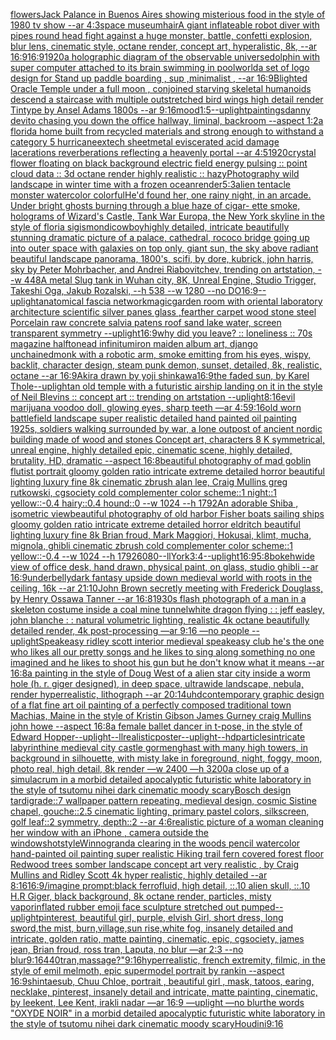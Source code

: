 [flowers](https://www.ebank.nz/aiartgenerator?category=flowers)[Jack Palance in Buenos Aires showing misterious food in the style of 1980 tv show --ar 4:3](https://www.ebank.nz/aiartgenerator?category=Jack%2520Palance%2520in%2520Buenos%2520Aires%2520showing%2520misterious%2520food%2520in%2520the%2520style%2520of%25201980%2520tv%2520show%2520--ar%25204%3A3)[space museum](https://www.ebank.nz/aiartgenerator?category=space%2520museum)[hair](https://www.ebank.nz/aiartgenerator?category=hair)[A giant inflateable robot diver with pipes round head fight against a huge monster, battle, confetti explosion, blur lens, cinematic style, octane render, concept art, hyperalistic, 8k, --ar 16:9](https://www.ebank.nz/aiartgenerator?category=A%2520giant%2520inflateable%2520robot%2520diver%2520with%2520pipes%2520round%2520head%2520fight%2520against%2520a%2520huge%2520monster%2C%2520battle%2C%2520confetti%2520explosion%2C%2520blur%2520lens%2C%2520cinematic%2520style%2C%2520octane%2520render%2C%2520concept%2520art%2C%2520hyperalistic%2C%25208k%2C%2520--ar%252016%3A9)[16:9](https://www.ebank.nz/aiartgenerator?category=16%3A9)[1920](https://www.ebank.nz/aiartgenerator?category=1920)[a holographic diagram of the observable universe](https://www.ebank.nz/aiartgenerator?category=a%2520holographic%2520diagram%2520of%2520the%2520observable%2520universe)[dolphin with super computer attached to its brain swimming in pool](https://www.ebank.nz/aiartgenerator?category=dolphin%2520with%2520super%2520computer%2520attached%2520to%2520its%2520brain%2520swimming%2520in%2520pool)[world](https://www.ebank.nz/aiartgenerator?category=world)[a set of logo design for Stand up paddle boarding , sup ,minimalist , --ar 16:9](https://www.ebank.nz/aiartgenerator?category=a%2520set%2520of%2520logo%2520design%2520for%2520Stand%2520up%2520paddle%2520boarding%2520%2C%2520sup%2520%2Cminimalist%2520%2C%2520--ar%252016%3A9)[Blighted Oracle Temple under a full moon , conjoined starving skeletal humanoids descend a staircase with multiple outstretched bird wings high detail render Tintype by Ansel Adams 1800s --ar 9:16](https://www.ebank.nz/aiartgenerator?category=Blighted%2520Oracle%2520Temple%2520under%2520a%2520full%2520moon%2520%2C%2520conjoined%2520starving%2520skeletal%2520humanoids%2520descend%2520a%2520staircase%2520with%2520multiple%2520outstretched%2520bird%2520wings%2520high%2520detail%2520render%2520Tintype%2520by%2520Ansel%2520Adams%25201800s%2520--ar%25209%3A16)[mood](https://www.ebank.nz/aiartgenerator?category=mood)[1:5](https://www.ebank.nz/aiartgenerator?category=1%3A5)[--uplight](https://www.ebank.nz/aiartgenerator?category=--uplight)[paintings](https://www.ebank.nz/aiartgenerator?category=paintings)[danny devito chasing you down the office hallway, liminal, backroom --aspect 1:2](https://www.ebank.nz/aiartgenerator?category=danny%2520devito%2520chasing%2520you%2520down%2520the%2520office%2520hallway%2C%2520liminal%2C%2520backroom%2520--aspect%25201%3A2)[a florida home built from recycled materials and strong enough to withstand a category 5 hurricane](https://www.ebank.nz/aiartgenerator?category=a%2520florida%2520home%2520built%2520from%2520recycled%2520materials%2520and%2520strong%2520enough%2520to%2520withstand%2520a%2520category%25205%2520hurricane)[extech sheetmetal eviscerated acid damage lacerations reverberations reflecting a heavenly portal --ar 4:5](https://www.ebank.nz/aiartgenerator?category=extech%2520sheetmetal%2520eviscerated%2520acid%2520damage%2520lacerations%2520reverberations%2520reflecting%2520a%2520heavenly%2520portal%2520--ar%25204%3A5)[1920](https://www.ebank.nz/aiartgenerator?category=1920)[crystal flower floating on black background electric field energy pulsing :: point cloud data :: 3d octane render highly realistic :: hazy](https://www.ebank.nz/aiartgenerator?category=crystal%2520flower%2520floating%2520on%2520black%2520background%2520electric%2520field%2520energy%2520pulsing%2520%3A%3A%2520point%2520cloud%2520data%2520%3A%3A%25203d%2520octane%2520render%2520highly%2520realistic%2520%3A%3A%2520hazy)[Photography wild landscape in winter time with a frozen ocean](https://www.ebank.nz/aiartgenerator?category=Photography%2520wild%2520landscape%2520in%2520winter%2520time%2520with%2520a%2520frozen%2520ocean)[render](https://www.ebank.nz/aiartgenerator?category=render)[5:3](https://www.ebank.nz/aiartgenerator?category=5%3A3)[alien tentacle monster watercolor colorful](https://www.ebank.nz/aiartgenerator?category=alien%2520tentacle%2520monster%2520watercolor%2520colorful)[He'd found her, one rainy night, in an arcade.   Under bright ghosts burning through a blue haze of cigar- ette smoke, holograms of Wizard's Castle, Tank War Europa, the New York skyline in the style of floria sigismondi](https://www.ebank.nz/aiartgenerator?category=He%27d%2520found%2520her%2C%2520one%2520rainy%2520night%2C%2520in%2520an%2520arcade.%2520%2520%2520Under%2520bright%2520ghosts%2520burning%2520through%2520a%2520blue%2520haze%2520of%2520cigar-%2520ette%2520smoke%2C%2520holograms%2520of%2520Wizard%27s%2520Castle%2C%2520Tank%2520War%2520Europa%2C%2520the%2520New%2520York%2520skyline%2520in%2520the%2520style%2520of%2520floria%2520sigismondi)[cowboy](https://www.ebank.nz/aiartgenerator?category=cowboy)[highly detailed, intricate beautifully stunning dramatic picture of a palace, cathedral, rococo bridge going up into outer space with galaxies on top only, giant sun, the sky above radiant beautiful landscape panorama, 1800's, scifi, by dore, kubrick, john harris, sky by Peter Mohrbacher, and Andrei Riabovitchev, trending on artstation, --w 448](https://www.ebank.nz/aiartgenerator?category=highly%2520detailed%2C%2520intricate%2520beautifully%2520stunning%2520dramatic%2520picture%2520of%2520a%2520palace%2C%2520cathedral%2C%2520rococo%2520bridge%2520going%2520up%2520into%2520outer%2520space%2520with%2520galaxies%2520on%2520top%2520only%2C%2520giant%2520sun%2C%2520the%2520sky%2520above%2520radiant%2520beautiful%2520landscape%2520panorama%2C%25201800%27s%2C%2520scifi%2C%2520by%2520dore%2C%2520kubrick%2C%2520john%2520harris%2C%2520sky%2520by%2520Peter%2520Mohrbacher%2C%2520and%2520Andrei%2520Riabovitchev%2C%2520trending%2520on%2520artstation%2C%2520--w%2520448)[A metal Slug tank in Wuhan city, 8K, Unreal Engine, Studio Trigger, Takeshi Oga, Jakub Rozalski, --h 538 --w 1280 --no DO](https://www.ebank.nz/aiartgenerator?category=A%2520metal%2520Slug%2520tank%2520in%2520Wuhan%2520city%2C%25208K%2C%2520Unreal%2520Engine%2C%2520Studio%2520Trigger%2C%2520Takeshi%2520Oga%2C%2520Jakub%2520Rozalski%2C%2520--h%2520538%2520--w%25201280%2520--no%2520DO)[16:9](https://www.ebank.nz/aiartgenerator?category=16%3A9)[--uplight](https://www.ebank.nz/aiartgenerator?category=--uplight)[anatomical fascia network](https://www.ebank.nz/aiartgenerator?category=anatomical%2520fascia%2520network)[magic](https://www.ebank.nz/aiartgenerator?category=magic)[garden room with oriental laboratory architecture scientific silver panes glass ,fearther carpet wood stone steel Porcelain raw concrete salvia patens roof sand lake water, screen transparent symmetry --uplight](https://www.ebank.nz/aiartgenerator?category=garden%2520room%2520with%2520oriental%2520laboratory%2520architecture%2520scientific%2520silver%2520panes%2520glass%2520%2Cfearther%2520carpet%2520wood%2520stone%2520steel%2520Porcelain%2520raw%2520concrete%2520salvia%2520patens%2520roof%2520sand%2520lake%2520water%2C%2520screen%2520transparent%2520symmetry%2520--uplight)[16:9](https://www.ebank.nz/aiartgenerator?category=16%3A9)[why did you leave?   ::   loneliness   ::  70s magazine halftone](https://www.ebank.nz/aiartgenerator?category=why%2520did%2520you%2520leave%3F%2520%2520%2520%3A%3A%2520%2520%2520loneliness%2520%2520%2520%3A%3A%2520%252070s%2520magazine%2520halftone)[ad infinitum](https://www.ebank.nz/aiartgenerator?category=ad%2520infinitum)[iron maiden album art, django unchained](https://www.ebank.nz/aiartgenerator?category=iron%2520maiden%2520album%2520art%2C%2520django%2520unchained)[monk with a robotic arm, smoke emitting from his eyes, wispy, backlit, character design, steam punk demon, sunset, detailed, 8k, realistic, octane --ar 16:9](https://www.ebank.nz/aiartgenerator?category=monk%2520with%2520a%2520robotic%2520arm%2C%2520smoke%2520emitting%2520from%2520his%2520eyes%2C%2520wispy%2C%2520backlit%2C%2520character%2520design%2C%2520steam%2520punk%2520demon%2C%2520sunset%2C%2520detailed%2C%25208k%2C%2520realistic%2C%2520octane%2520--ar%252016%3A9)[Akira drawn by yoji shinkawa](https://www.ebank.nz/aiartgenerator?category=Akira%2520drawn%2520by%2520yoji%2520shinkawa)[16:9](https://www.ebank.nz/aiartgenerator?category=16%3A9)[the faded sun, by Karel Thole](https://www.ebank.nz/aiartgenerator?category=the%2520faded%2520sun%2C%2520by%2520Karel%2520Thole)[--uplight](https://www.ebank.nz/aiartgenerator?category=--uplight)[an old temple with a futuristic airship landing on it in the style of Neil Blevins :: concept art :: trending on artstation --uplight](https://www.ebank.nz/aiartgenerator?category=an%2520old%2520temple%2520with%2520a%2520futuristic%2520airship%2520landing%2520on%2520it%2520in%2520the%2520style%2520of%2520Neil%2520Blevins%2520%3A%3A%2520concept%2520art%2520%3A%3A%2520trending%2520on%2520artstation%2520--uplight)[8:16](https://www.ebank.nz/aiartgenerator?category=8%3A16)[evil marijuana voodoo doll, glowing eyes, sharp teeth —ar 4:5](https://www.ebank.nz/aiartgenerator?category=evil%2520marijuana%2520voodoo%2520doll%2C%2520glowing%2520eyes%2C%2520sharp%2520teeth%2520%E2%80%94ar%25204%3A5)[9:16](https://www.ebank.nz/aiartgenerator?category=9%3A16)[old worn battlefield landscape super realistic detailed hand painted oil painting 1925s, soldiers walking surrounded by war, a lone outpost of ancient nordic building made of wood and stones Concept art, characters 8 K symmetrical, unreal engine, highly detailed  epic, cinematic scene, highly detailed,  brutality, HD, dramatic --aspect 16:8](https://www.ebank.nz/aiartgenerator?category=old%2520worn%2520battlefield%2520landscape%2520super%2520realistic%2520detailed%2520hand%2520painted%2520oil%2520painting%25201925s%2C%2520soldiers%2520walking%2520surrounded%2520by%2520war%2C%2520a%2520lone%2520outpost%2520of%2520ancient%2520nordic%2520building%2520made%2520of%2520wood%2520and%2520stones%2520Concept%2520art%2C%2520characters%25208%2520K%2520symmetrical%2C%2520unreal%2520engine%2C%2520highly%2520detailed%2520%2520epic%2C%2520cinematic%2520scene%2C%2520highly%2520detailed%2C%2520%2520brutality%2C%2520HD%2C%2520dramatic%2520--aspect%252016%3A8)[beautiful photography of mad goblin flutist  portrait gloomy golden ratio intricate extreme detailed horror beautiful lighting luxury fine 8k cinematic zbrush alan lee, Craig Mullins greg rutkowski, cgsociety cold complementer color scheme::1 night::1 yellow::-0.4 hairy::0.4 hound::0 --w 1024 --h 1792](https://www.ebank.nz/aiartgenerator?category=beautiful%2520photography%2520of%2520mad%2520goblin%2520flutist%2520%2520portrait%2520gloomy%2520golden%2520ratio%2520intricate%2520extreme%2520detailed%2520horror%2520beautiful%2520lighting%2520luxury%2520fine%25208k%2520cinematic%2520zbrush%2520alan%2520lee%2C%2520Craig%2520Mullins%2520greg%2520rutkowski%2C%2520cgsociety%2520cold%2520complementer%2520color%2520scheme%3A%3A1%2520night%3A%3A1%2520yellow%3A%3A-0.4%2520hairy%3A%3A0.4%2520hound%3A%3A0%2520--w%25201024%2520--h%25201792)[An adorable Shiba , isometric view](https://www.ebank.nz/aiartgenerator?category=An%2520adorable%2520Shiba%2520%2C%2520isometric%2520view)[beautiful photography of old harbor Fisher boats sailing ships gloomy golden ratio intricate extreme detailed horror eldritch beautiful lighting luxury fine 8k Brian froud, Mark Maggiori, Hokusai, klimt, mucha, mignola, ghibli cinematic zbrush cold complementer color scheme::1 yellow::-0.4 --w 1024 --h 1792](https://www.ebank.nz/aiartgenerator?category=beautiful%2520photography%2520of%2520old%2520harbor%2520Fisher%2520boats%2520sailing%2520ships%2520gloomy%2520golden%2520ratio%2520intricate%2520extreme%2520detailed%2520horror%2520eldritch%2520beautiful%2520lighting%2520luxury%2520fine%25208k%2520Brian%2520froud%2C%2520Mark%2520Maggiori%2C%2520Hokusai%2C%2520klimt%2C%2520mucha%2C%2520mignola%2C%2520ghibli%2520cinematic%2520zbrush%2520cold%2520complementer%2520color%2520scheme%3A%3A1%2520yellow%3A%3A-0.4%2520--w%25201024%2520--h%25201792)[6080](https://www.ebank.nz/aiartgenerator?category=6080)[--ll](https://www.ebank.nz/aiartgenerator?category=--ll)[York](https://www.ebank.nz/aiartgenerator?category=York)[3:4](https://www.ebank.nz/aiartgenerator?category=3%3A4)[--uplight](https://www.ebank.nz/aiartgenerator?category=--uplight)[16:9](https://www.ebank.nz/aiartgenerator?category=16%3A9)[5:8](https://www.ebank.nz/aiartgenerator?category=5%3A8)[bokeh](https://www.ebank.nz/aiartgenerator?category=bokeh)[wide view of office desk, hand drawn, physical paint, on glass, studio ghibli --ar 16:9](https://www.ebank.nz/aiartgenerator?category=wide%2520view%2520of%2520office%2520desk%2C%2520hand%2520drawn%2C%2520physical%2520paint%2C%2520on%2520glass%2C%2520studio%2520ghibli%2520--ar%252016%3A9)[underbelly](https://www.ebank.nz/aiartgenerator?category=underbelly)[dark fantasy upside down medieval world with roots in the ceiling, 16k --ar 21:10](https://www.ebank.nz/aiartgenerator?category=dark%2520fantasy%2520upside%2520down%2520medieval%2520world%2520with%2520roots%2520in%2520the%2520ceiling%2C%252016k%2520--ar%252021%3A10)[John Brown secretly meeting with Frederick Douglass, by Henry Ossawa Tanner --ar 16:8](https://www.ebank.nz/aiartgenerator?category=John%2520Brown%2520secretly%2520meeting%2520with%2520Frederick%2520Douglass%2C%2520by%2520Henry%2520Ossawa%2520Tanner%2520--ar%252016%3A8)[1930s flash photograph of a man in a skeleton costume inside a coal mine tunnel](https://www.ebank.nz/aiartgenerator?category=1930s%2520flash%2520photograph%2520of%2520a%2520man%2520in%2520a%2520skeleton%2520costume%2520inside%2520a%2520coal%2520mine%2520tunnel)[white dragon flying : : jeff easley, john blanche : : natural volumetric lighting, realistic 4k octane beautifully detailed render, 4k post-processing —ar 9:16 —no people --uplight](https://www.ebank.nz/aiartgenerator?category=white%2520dragon%2520flying%2520%3A%2520%3A%2520jeff%2520easley%2C%2520john%2520blanche%2520%3A%2520%3A%2520natural%2520volumetric%2520lighting%2C%2520realistic%25204k%2520octane%2520beautifully%2520detailed%2520render%2C%25204k%2520post-processing%2520%E2%80%94ar%25209%3A16%2520%E2%80%94no%2520people%2520--uplight)[Speakeasy ridley scott interior medieval speakeasy club he's the one who likes all our pretty songs and he likes to sing along something no one imagined and he likes to shoot his gun but he don't know what it means --ar 16:8](https://www.ebank.nz/aiartgenerator?category=Speakeasy%2520ridley%2520scott%2520interior%2520medieval%2520speakeasy%2520club%2520he%27s%2520the%2520one%2520who%2520likes%2520all%2520our%2520pretty%2520songs%2520and%2520he%2520likes%2520to%2520sing%2520along%2520something%2520no%2520one%2520imagined%2520and%2520he%2520likes%2520to%2520shoot%2520his%2520gun%2520but%2520he%2520don%27t%2520know%2520what%2520it%2520means%2520--ar%252016%3A8)[a painting in the style of Doug West of a alien star city inside a worm hole (h. r. giger designed), in deep space, ultrawide landscape, nebula, render hyperrealistic, lithograph --ar 20:14](https://www.ebank.nz/aiartgenerator?category=a%2520painting%2520in%2520the%2520style%2520of%2520Doug%2520West%2520of%2520a%2520alien%2520star%2520city%2520inside%2520a%2520worm%2520hole%2520%28h.%2520r.%2520giger%2520designed%29%2C%2520in%2520deep%2520space%2C%2520ultrawide%2520landscape%2C%2520nebula%2C%2520render%2520hyperrealistic%2C%2520lithograph%2520--ar%252020%3A14)[uhd](https://www.ebank.nz/aiartgenerator?category=uhd)[contemporary graphic design of a flat fine art oil painting of a perfectly composed traditional town Machias, Maine in the style of Kristin Gibson James Gurney craig Mullins john howe --aspect 16:8](https://www.ebank.nz/aiartgenerator?category=contemporary%2520graphic%2520design%2520of%2520a%2520flat%2520fine%2520art%2520oil%2520painting%2520of%2520a%2520perfectly%2520composed%2520traditional%2520town%2520Machias%2C%2520Maine%2520in%2520the%2520style%2520of%2520Kristin%2520Gibson%2520James%2520Gurney%2520craig%2520Mullins%2520john%2520howe%2520--aspect%252016%3A8)[a female ballet dancer in t-pose, in the style of Edward Hopper](https://www.ebank.nz/aiartgenerator?category=a%2520female%2520ballet%2520dancer%2520in%2520t-pose%2C%2520in%2520the%2520style%2520of%2520Edward%2520Hopper)[--uplight](https://www.ebank.nz/aiartgenerator?category=--uplight)[--ll](https://www.ebank.nz/aiartgenerator?category=--ll)[realistic](https://www.ebank.nz/aiartgenerator?category=realistic)[poster](https://www.ebank.nz/aiartgenerator?category=poster)[--uplight](https://www.ebank.nz/aiartgenerator?category=--uplight)[--hd](https://www.ebank.nz/aiartgenerator?category=--hd)[particles](https://www.ebank.nz/aiartgenerator?category=particles)[intricate labyrinthine medieval city castle gormenghast with many high towers, in background in silhouette, with misty lake in foreground, night, foggy, moon, photo real, high detail, 8k render —w 2400 —h 3200](https://www.ebank.nz/aiartgenerator?category=intricate%2520labyrinthine%2520medieval%2520city%2520castle%2520gormenghast%2520with%2520many%2520high%2520towers%2C%2520in%2520background%2520in%2520silhouette%2C%2520with%2520misty%2520lake%2520in%2520foreground%2C%2520night%2C%2520foggy%2C%2520moon%2C%2520photo%2520real%2C%2520high%2520detail%2C%25208k%2520render%2520%E2%80%94w%25202400%2520%E2%80%94h%25203200)[a close up of a simulacrum in a morbid detailed apocalyptic futuristic white laboratory in the style of tsutomu nihei dark cinematic moody scary](https://www.ebank.nz/aiartgenerator?category=a%2520close%2520up%2520of%2520a%2520simulacrum%2520in%2520a%2520morbid%2520detailed%2520apocalyptic%2520futuristic%2520white%2520laboratory%2520in%2520the%2520style%2520of%2520tsutomu%2520nihei%2520dark%2520cinematic%2520moody%2520scary)[Bosch design tardigrade::7 wallpaper pattern repeating, medieval design, cosmic Sistine chapel, gouche::2.5 cinematic lighting, primary pastel colors, silkscreen, golf leaf::2 symmetry, depth::2 --ar 4:6](https://www.ebank.nz/aiartgenerator?category=Bosch%2520design%2520tardigrade%3A%3A7%2520wallpaper%2520pattern%2520repeating%2C%2520medieval%2520design%2C%2520cosmic%2520Sistine%2520chapel%2C%2520gouche%3A%3A2.5%2520cinematic%2520lighting%2C%2520primary%2520pastel%2520colors%2C%2520silkscreen%2C%2520golf%2520leaf%3A%3A2%2520symmetry%2C%2520depth%3A%3A2%2520--ar%25204%3A6)[realistic picture of a woman cleaning her window with an iPhone , camera outside the window](https://www.ebank.nz/aiartgenerator?category=realistic%2520picture%2520of%2520a%2520woman%2520cleaning%2520her%2520window%2520with%2520an%2520iPhone%2520%2C%2520camera%2520outside%2520the%2520window)[shot](https://www.ebank.nz/aiartgenerator?category=shot)[style](https://www.ebank.nz/aiartgenerator?category=style)[Winnogrand](https://www.ebank.nz/aiartgenerator?category=Winnogrand)[a clearing in the woods pencil watercolor hand-painted oil painting super realistic Hiking trail fern covered forest floor Redwood trees somber landscape concept art very realistic , by Craig Mullins and Ridley Scott 4k hyper realistic, highly detailed --ar 8:16](https://www.ebank.nz/aiartgenerator?category=a%2520clearing%2520in%2520the%2520woods%2520pencil%2520watercolor%2520hand-painted%2520oil%2520painting%2520super%2520realistic%2520Hiking%2520trail%2520fern%2520covered%2520forest%2520floor%2520Redwood%2520trees%2520somber%2520landscape%2520concept%2520art%2520very%2520realistic%2520%2C%2520by%2520Craig%2520Mullins%2520and%2520Ridley%2520Scott%25204k%2520hyper%2520realistic%2C%2520highly%2520detailed%2520--ar%25208%3A16)[16:9](https://www.ebank.nz/aiartgenerator?category=16%3A9)[/imagine prompt:black ferrofluid, high detail, ::.10 alien skull, ::.10 H.R Giger, black background, 8k octane render, particles, misty vapor](https://www.ebank.nz/aiartgenerator?category=/imagine%2520prompt%3Ablack%2520ferrofluid%2C%2520high%2520detail%2C%2520%3A%3A.10%2520alien%2520skull%2C%2520%3A%3A.10%2520H.R%2520Giger%2C%2520black%2520background%2C%25208k%2520octane%2520render%2C%2520particles%2C%2520misty%2520vapor)[inflated rubber emoji face sculpture stretched out pumped](https://www.ebank.nz/aiartgenerator?category=inflated%2520rubber%2520emoji%2520face%2520sculpture%2520stretched%2520out%2520pumped)[--uplight](https://www.ebank.nz/aiartgenerator?category=--uplight)[pinterest, beautiful girl, purple, elvish Girl, short dress, long sword,the mist, burn,village,sun rise,white fog, insanely detailed and intricate, golden ratio, matte painting, cinematic, epic, cgsociety, james jean, Brian froud, ross tran, Laputa, no blur —ar 2:3 --no blur](https://www.ebank.nz/aiartgenerator?category=pinterest%2C%2520beautiful%2520girl%2C%2520purple%2C%2520elvish%2520Girl%2C%2520short%2520dress%2C%2520long%2520sword%2Cthe%2520mist%2C%2520burn%2Cvillage%2Csun%2520rise%2Cwhite%2520fog%2C%2520insanely%2520detailed%2520and%2520intricate%2C%2520golden%2520ratio%2C%2520matte%2520painting%2C%2520cinematic%2C%2520epic%2C%2520cgsociety%2C%2520james%2520jean%2C%2520Brian%2520froud%2C%2520ross%2520tran%2C%2520Laputa%2C%2520no%2520blur%2520%E2%80%94ar%25202%3A3%2520--no%2520blur)[9:16](https://www.ebank.nz/aiartgenerator?category=9%3A16)[440](https://www.ebank.nz/aiartgenerator?category=440)[tran,](https://www.ebank.nz/aiartgenerator?category=tran%2C)[massage?"](https://www.ebank.nz/aiartgenerator?category=massage%3F%22)[9:16](https://www.ebank.nz/aiartgenerator?category=9%3A16)[hyperrealistic, french extremity, filmic, in the style of emil melmoth, epic supermodel portrait by rankin  --aspect 16:9](https://www.ebank.nz/aiartgenerator?category=hyperrealistic%2C%2520french%2520extremity%2C%2520filmic%2C%2520in%2520the%2520style%2520of%2520emil%2520melmoth%2C%2520epic%2520supermodel%2520portrait%2520by%2520rankin%2520%2520--aspect%252016%3A9)[shintaesub, Chuu Chloe, portrait , beautiful girl , mask, tatoos, earing, necklake, pinterest, insanely detail and intricate, matte painting, cinematic, by leekent, Lee Kent, irakli nadar —ar 16:9 —uplight —no blur](https://www.ebank.nz/aiartgenerator?category=shintaesub%2C%2520Chuu%2520Chloe%2C%2520portrait%2520%2C%2520beautiful%2520girl%2520%2C%2520mask%2C%2520tatoos%2C%2520earing%2C%2520necklake%2C%2520pinterest%2C%2520insanely%2520detail%2520and%2520intricate%2C%2520matte%2520painting%2C%2520cinematic%2C%2520by%2520leekent%2C%2520Lee%2520Kent%2C%2520irakli%2520nadar%2520%E2%80%94ar%252016%3A9%2520%E2%80%94uplight%2520%E2%80%94no%2520blur)[the words "OXYDE NOIR" in a morbid detailed apocalyptic futuristic white laboratory in the style of tsutomu nihei dark cinematic moody scary](https://www.ebank.nz/aiartgenerator?category=the%2520words%2520%22OXYDE%2520NOIR%22%2520in%2520a%2520morbid%2520detailed%2520apocalyptic%2520futuristic%2520white%2520laboratory%2520in%2520the%2520style%2520of%2520tsutomu%2520nihei%2520dark%2520cinematic%2520moody%2520scary)[Houdini](https://www.ebank.nz/aiartgenerator?category=Houdini)[9:16](https://www.ebank.nz/aiartgenerator?category=9%3A16)
